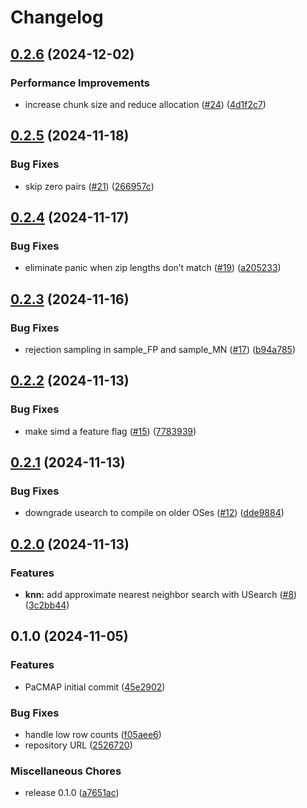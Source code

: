 # Changelog

## [0.2.6](https://github.com/beamform/pacmap-rs/compare/v0.2.5...v0.2.6) (2024-12-02)


### Performance Improvements

* increase chunk size and reduce allocation ([#24](https://github.com/beamform/pacmap-rs/issues/24)) ([4d1f2c7](https://github.com/beamform/pacmap-rs/commit/4d1f2c750366ff265b446d389d12edce644131f8))

## [0.2.5](https://github.com/beamform/pacmap-rs/compare/v0.2.4...v0.2.5) (2024-11-18)


### Bug Fixes

* skip zero pairs ([#21](https://github.com/beamform/pacmap-rs/issues/21)) ([266957c](https://github.com/beamform/pacmap-rs/commit/266957c8ece2ab2a03aa91e224fea6c26720b490))

## [0.2.4](https://github.com/beamform/pacmap-rs/compare/v0.2.3...v0.2.4) (2024-11-17)


### Bug Fixes

* eliminate panic when zip lengths don’t match ([#19](https://github.com/beamform/pacmap-rs/issues/19)) ([a205233](https://github.com/beamform/pacmap-rs/commit/a205233e96d395f38f74c69f380d3b98dd154657))

## [0.2.3](https://github.com/beamform/pacmap-rs/compare/v0.2.2...v0.2.3) (2024-11-16)


### Bug Fixes

* rejection sampling in sample_FP and sample_MN ([#17](https://github.com/beamform/pacmap-rs/issues/17)) ([b94a785](https://github.com/beamform/pacmap-rs/commit/b94a7851d75dd6a3b513abd7ad3779e6bdda0526))

## [0.2.2](https://github.com/beamform/pacmap-rs/compare/v0.2.1...v0.2.2) (2024-11-13)


### Bug Fixes

* make simd a feature flag ([#15](https://github.com/beamform/pacmap-rs/issues/15)) ([7783939](https://github.com/beamform/pacmap-rs/commit/7783939af19c625b3f9e6b0b1f619c78477df213))

## [0.2.1](https://github.com/beamform/pacmap-rs/compare/v0.2.0...v0.2.1) (2024-11-13)


### Bug Fixes

* downgrade usearch to compile on older OSes ([#12](https://github.com/beamform/pacmap-rs/issues/12)) ([dde9884](https://github.com/beamform/pacmap-rs/commit/dde9884eab427a9adf668bdf50d08ba96dc3792c))

## [0.2.0](https://github.com/beamform/pacmap-rs/compare/v0.1.0...v0.2.0) (2024-11-13)


### Features

* **knn:** add approximate nearest neighbor search with USearch ([#8](https://github.com/beamform/pacmap-rs/issues/8)) ([3c2bb44](https://github.com/beamform/pacmap-rs/commit/3c2bb440d312d5fdb35ee3e3f5f660eab7542aa1))

## 0.1.0 (2024-11-05)

### Features

* PaCMAP initial
  commit ([45e2902](https://github.com/beamform/pacmap-rs/commit/45e290235bb5bac72bbb6b4483ec1d9eeadb46df))

### Bug Fixes

* handle low row
  counts ([f05aee6](https://github.com/beamform/pacmap-rs/commit/f05aee613da57c182342a12c415b5fc44c4e9514))
* repository URL ([2526720](https://github.com/beamform/pacmap-rs/commit/25267200067a124eadd1a8b27b28a5fc3da07391))

### Miscellaneous Chores

* release 0.1.0 ([a7651ac](https://github.com/beamform/pacmap-rs/commit/a7651ac079d65a2630215798f9178f33d54077c6))
